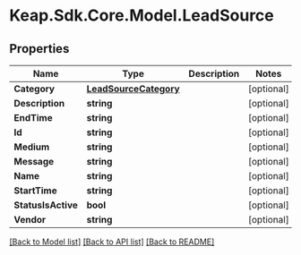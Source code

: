 # Keap.Sdk.Core.Model.LeadSource

## Properties

Name | Type | Description | Notes
------------ | ------------- | ------------- | -------------
**Category** | [**LeadSourceCategory**](LeadSourceCategory.md) |  | [optional] 
**Description** | **string** |  | [optional] 
**EndTime** | **string** |  | [optional] 
**Id** | **string** |  | [optional] 
**Medium** | **string** |  | [optional] 
**Message** | **string** |  | [optional] 
**Name** | **string** |  | [optional] 
**StartTime** | **string** |  | [optional] 
**StatusIsActive** | **bool** |  | [optional] 
**Vendor** | **string** |  | [optional] 

[[Back to Model list]](../README.md#documentation-for-models) [[Back to API list]](../README.md#documentation-for-api-endpoints) [[Back to README]](../README.md)

